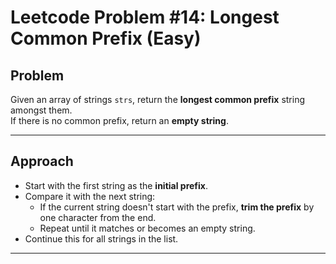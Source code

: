 # Leetcode Problem #14: Longest Common Prefix (Easy)

## Problem 

Given an array of strings `strs`, return the **longest common prefix** string amongst them.  
If there is no common prefix, return an **empty string**.

---

## Approach

- Start with the first string as the **initial prefix**.
- Compare it with the next string:
  - If the current string doesn't start with the prefix, **trim the prefix** by one character from the end.
  - Repeat until it matches or becomes an empty string.
- Continue this for all strings in the list.

---




